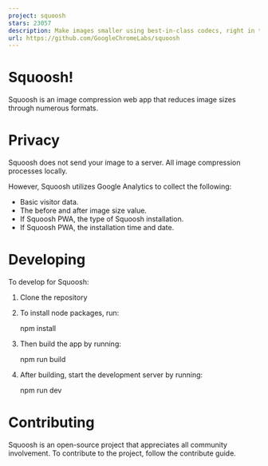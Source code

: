 ```yaml
---
project: squoosh
stars: 23057
description: Make images smaller using best-in-class codecs, right in the browser.
url: https://github.com/GoogleChromeLabs/squoosh
---
```


Squoosh!
========

Squoosh is an image compression web app that reduces image sizes through numerous formats.

Privacy
=======

Squoosh does not send your image to a server. All image compression processes locally.

However, Squoosh utilizes Google Analytics to collect the following:

-   Basic visitor data.
-   The before and after image size value.
-   If Squoosh PWA, the type of Squoosh installation.
-   If Squoosh PWA, the installation time and date.

Developing
==========

To develop for Squoosh:

1.  Clone the repository
2.  To install node packages, run:
    
    npm install
    
3.  Then build the app by running:
    
    npm run build
    
4.  After building, start the development server by running:
    
    npm run dev
    

Contributing
============

Squoosh is an open-source project that appreciates all community involvement. To contribute to the project, follow the contribute guide.
